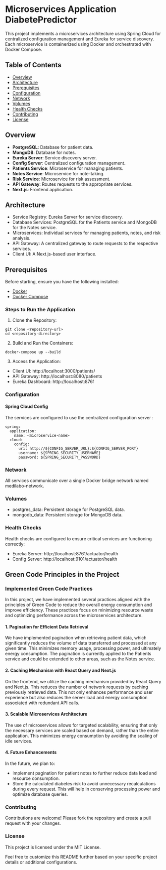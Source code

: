 # Microservices Application DiabetePredictor

This project implements a microservices architecture using Spring Cloud for centralized configuration management and Eureka for service discovery. Each microservice is containerized using Docker and orchestrated with Docker Compose.

## Table of Contents

- [Overview](#overview)
- [Architecture](#architecture)
- [Prerequisites](#prerequisites)
- [Configuration](#configuration)
- [Network](#network)
- [Volumes](#volumes)
- [Health Checks](#health-checks)
- [Contributing](#contributing)
- [License](#license)

## Overview

- **PostgreSQL**: Database for patient data.
- **MongoDB**: Database for notes.
- **Eureka Server**: Service discovery server.
- **Config Server**: Centralized configuration management.
- **Patients Service**: Microservice for managing patients.
- **Notes Service**: Microservice for note-taking.
- **Risk Service**: Microservice for risk assessment.
- **API Gateway**: Routes requests to the appropriate services.
- **Next.js**: Frontend application.

## Architecture

-	Service Registry: Eureka Server for service discovery.
-	Database Services: PostgreSQL for the Patients service and MongoDB for the Notes service.
-	Microservices: Individual services for managing patients, notes, and risk analysis.
-	API Gateway: A centralized gateway to route requests to the respective services.
-	Client UI: A Next.js-based user interface.

## Prerequisites

Before starting, ensure you have the following installed:

- [Docker](https://docs.docker.com/get-docker/)
- [Docker Compose](https://docs.docker.com/compose/install/)

### Steps to Run the Application

1. Clone the Repository:
```
git clone <repository-url>
cd <repository-directory>
```

2.	Build and Run the Containers:
```
docker-compose up --build
```

3.	Access the Application:
- Client UI: http://localhost:3000/patients/
- API Gateway: http://localhost:8080/patients
- Eureka Dashboard: http://localhost:8761

### Configuration

#### Spring Cloud Config
The services are configured to use the centralized configuration server :
```
spring:
  application:
    name: <microservice-name>
  cloud:
    config:
      uri: http://${CONFIG_SERVER_URL}:${CONFIG_SERVER_PORT}
      username: ${SPRING_SECURITY_USERNAME}
      password: ${SPRING_SECURITY_PASSWORD}
```

### Network

All services communicate over a single Docker bridge network named medilabo-network.

### Volumes

- postgres_data: Persistent storage for PostgreSQL data.
- mongodb_data: Persistent storage for MongoDB data.

### Health Checks

Health checks are configured to ensure critical services are functioning correctly:

- Eureka Server: http://localhost:8761/actuator/health
- Config Server: http://localhost:9101/actuator/health

## Green Code Principles in the Project

### Implemented Green Code Practices

In this project, we have implemented several practices aligned with the principles of Green Code to reduce the overall energy consumption and improve efficiency. These practices focus on minimizing resource waste and optimizing performance across the microservices architecture.

#### 1. Pagination for Efficient Data Retrieval
We have implemented pagination when retrieving patient data, which significantly reduces the volume of data transferred and processed at any given time. This minimizes memory usage, processing power, and ultimately energy consumption. The pagination is currently applied to the Patients service and could be extended to other areas, such as the Notes service.

#### 2. Caching Mechanism with React Query and Next.js
On the frontend, we utilize the caching mechanism provided by React Query and Next.js. This reduces the number of network requests by caching previously retrieved data. This not only enhances performance and user experience but also reduces the server load and energy consumption associated with redundant API calls.

#### 3. Scalable Microservices Architecture
The use of microservices allows for targeted scalability, ensuring that only the necessary services are scaled based on demand, rather than the entire application. This minimizes energy consumption by avoiding the scaling of idle services.

#### 4. Future Enhancements
In the future, we plan to:
- Implement pagination for patient notes to further reduce data load and resource consumption.
- Store the calculated diabetes risk to avoid unnecessary recalculations during every request. This will help in conserving processing power and optimize database queries.

### Contributing

Contributions are welcome! Please fork the repository and create a pull request with your changes.

### License

This project is licensed under the MIT License.

Feel free to customize this README further based on your specific project details or additional configurations.
